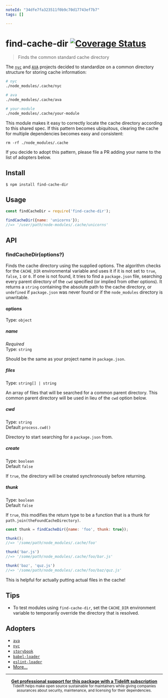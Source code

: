 ```yaml
---
noteId: "34dfe7fa323511f0b9c70d17743ef7b7"
tags: []

---
```


# find-cache-dir [![Coverage Status](https://codecov.io/gh/avajs/find-cache-dir/branch/master/graph/badge.svg)](https://codecov.io/gh/avajs/find-cache-dir/branch/master)

> Finds the common standard cache directory

The [`nyc`](https://github.com/istanbuljs/nyc) and [`AVA`](https://ava.li) projects decided to standardize on a common directory structure for storing cache information:

```sh
# nyc
./node_modules/.cache/nyc

# ava
./node_modules/.cache/ava

# your-module
./node_modules/.cache/your-module
```

This module makes it easy to correctly locate the cache directory according to this shared spec. If this pattern becomes ubiquitous, clearing the cache for multiple dependencies becomes easy and consistent:

```
rm -rf ./node_modules/.cache
```

If you decide to adopt this pattern, please file a PR adding your name to the list of adopters below.

## Install

```
$ npm install find-cache-dir
```

## Usage

```js
const findCacheDir = require('find-cache-dir');

findCacheDir({name: 'unicorns'});
//=> '/user/path/node-modules/.cache/unicorns'
```

## API

### findCacheDir(options?)

Finds the cache directory using the supplied options. The algorithm checks for the `CACHE_DIR` environmental variable and uses it if it is not set to `true`, `false`, `1` or `0`. If one is not found, it tries to find a `package.json` file, searching every parent directory of the `cwd` specified (or implied from other options). It returns a `string` containing the absolute path to the cache directory, or `undefined` if `package.json` was never found or if the `node_modules` directory is unwritable.

#### options

Type: `object`

##### name

*Required*\
Type: `string`

Should be the same as your project name in `package.json`.

##### files

Type: `string[] | string`

An array of files that will be searched for a common parent directory. This common parent directory will be used in lieu of the `cwd` option below.

##### cwd

Type: `string`\
Default `process.cwd()`

Directory to start searching for a `package.json` from.

##### create

Type: `boolean`\
Default `false`

If `true`, the directory will be created synchronously before returning.

##### thunk

Type: `boolean`\
Default `false`

If `true`, this modifies the return type to be a function that is a thunk for `path.join(theFoundCacheDirectory)`.

```js
const thunk = findCacheDir({name: 'foo', thunk: true});

thunk();
//=> '/some/path/node_modules/.cache/foo'

thunk('bar.js')
//=> '/some/path/node_modules/.cache/foo/bar.js'

thunk('baz', 'quz.js')
//=> '/some/path/node_modules/.cache/foo/baz/quz.js'
```

This is helpful for actually putting actual files in the cache!

## Tips

- To test modules using `find-cache-dir`, set the `CACHE_DIR` environment variable to temporarily override the directory that is resolved.

## Adopters

- [`ava`](https://avajs.dev)
- [`nyc`](https://github.com/istanbuljs/nyc)
- [`storybook`](https://github.com/storybookjs/storybook)
- [`babel-loader`](https://github.com/babel/babel-loader)
- [`eslint-loader`](https://github.com/MoOx/eslint-loader)
- [More…](https://www.npmjs.com/browse/depended/find-cache-dir)

---

<div align="center">
	<b>
		<a href="https://tidelift.com/subscription/pkg/npm-find_cache-dir?utm_source=npm-find-cache-dir&utm_medium=referral&utm_campaign=readme">Get professional support for this package with a Tidelift subscription</a>
	</b>
	<br>
	<sub>
		Tidelift helps make open source sustainable for maintainers while giving companies<br>assurances about security, maintenance, and licensing for their dependencies.
	</sub>
</div>
